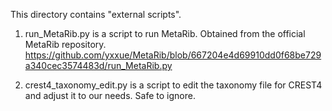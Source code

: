 This directory contains "external scripts". 

1. run_MetaRib.py is a script to run MetaRib. Obtained from the official MetaRib repository.
https://github.com/yxxue/MetaRib/blob/667204e4d69910dd0f68be729a340cec3574483d/run_MetaRib.py

2. crest4_taxonomy_edit.py is a script to edit the taxonomy file for CREST4 and adjust it to our needs. Safe to ignore. 

